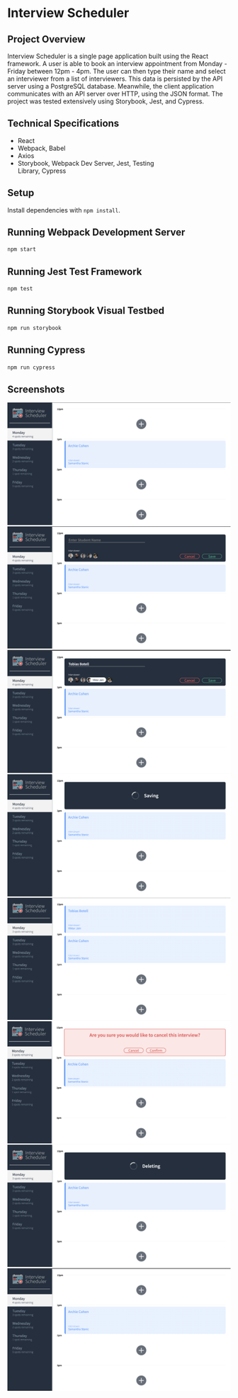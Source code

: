 # Interview Scheduler

## Project Overview

Interview Scheduler is a single page application built using the React framework. A user is able to book an interview appointment from Monday - Friday between 12pm - 4pm. The user can then type their name and select an interviewer from a list of interviewers. This data is persisted by the API server using a PostgreSQL database. Meanwhile, the client application communicates with an API server over HTTP, using the JSON format. The project was tested extensively using Storybook, Jest, and Cypress.

## Technical Specifications
  - React
  - Webpack, Babel
  - Axios
  - Storybook, Webpack Dev Server, Jest, Testing    
    Library, Cypress

## Setup

Install dependencies with `npm install`.

## Running Webpack Development Server

```sh
npm start
```

## Running Jest Test Framework

```sh
npm test
```

## Running Storybook Visual Testbed

```sh
npm run storybook
```
## Running Cypress
```sh
npm run cypress
```

## Screenshots

!["Root page upon init"](https://github.com/CrumpetsNTea/scheduler/blob/master/docs/Scheduler_init.png?raw=true)
!["Adding new appointment"](https://github.com/CrumpetsNTea/scheduler/blob/master/docs/Creating_appointment.png?raw=true)
!["Name input and interviewer selected"](https://github.com/CrumpetsNTea/scheduler/blob/master/docs/Name_and_Interviewer_selected.png?raw=true)
!["Saving"](https://github.com/CrumpetsNTea/scheduler/blob/master/docs/Saving_new_interview.png?raw=true)
!["New interview added"](https://github.com/CrumpetsNTea/scheduler/blob/master/docs/New_interview_added.png?raw=true)
!["Confirmation upon delete"](https://github.com/CrumpetsNTea/scheduler/blob/master/docs/Confirmation_on_delete.png?raw=true)
!["Deleting status indicator"](https://github.com/CrumpetsNTea/scheduler/blob/master/docs/Deleting.png?raw=true)
!["Appointment Deleted"](https://github.com/CrumpetsNTea/scheduler/blob/master/docs/Deleted.png?raw=true)
